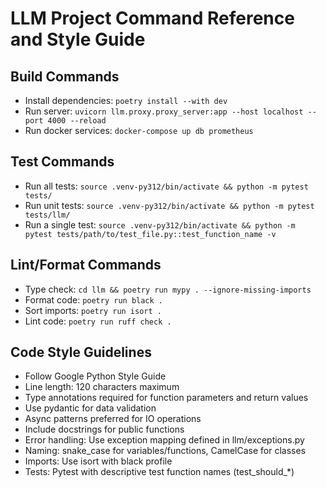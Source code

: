 # LLM Project Command Reference and Style Guide

## Build Commands
- Install dependencies: `poetry install --with dev`
- Run server: `uvicorn llm.proxy.proxy_server:app --host localhost --port 4000 --reload`
- Run docker services: `docker-compose up db prometheus`

## Test Commands
- Run all tests: `source .venv-py312/bin/activate && python -m pytest tests/`
- Run unit tests: `source .venv-py312/bin/activate && python -m pytest tests/llm/`
- Run a single test: `source .venv-py312/bin/activate && python -m pytest tests/path/to/test_file.py::test_function_name -v`

## Lint/Format Commands
- Type check: `cd llm && poetry run mypy . --ignore-missing-imports`
- Format code: `poetry run black .`
- Sort imports: `poetry run isort .`
- Lint code: `poetry run ruff check .`

## Code Style Guidelines
- Follow Google Python Style Guide
- Line length: 120 characters maximum
- Type annotations required for function parameters and return values
- Use pydantic for data validation
- Async patterns preferred for IO operations
- Include docstrings for public functions
- Error handling: Use exception mapping defined in llm/exceptions.py
- Naming: snake_case for variables/functions, CamelCase for classes
- Imports: Use isort with black profile
- Tests: Pytest with descriptive test function names (test_should_*)